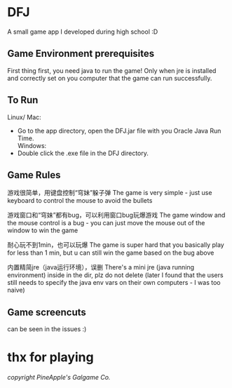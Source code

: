 # DFJ
A small game app I developed during high school :D

## Game Environment prerequisites 
  First thing first, you need java to run the game! Only when jre is installed and correctly set on you computer that the game can run successfully. 

## To Run
  Linux/ Mac:
  - Go to the app directory, open the DFJ.jar file with you Oracle Java Run Time.  
  Windows:
  - Double click the .exe file in the DFJ directory. 

## Game Rules
  游戏很简单，用键盘控制“穹妹”躲子弹
  The game is very simple - just use keyboard to control the mouse to avoid the bullets

  游戏窗口和“穹妹”都有bug，可以利用窗口bug玩爆游戏
  The game window and the mouse control is a bug - you can just move the mouse out of the window to win the game
  
  耐心玩不到1min，也可以玩爆
  The game is super hard that you basically play for less than 1 min, but u can still win the game based on the bug above
  
  内置精简jre（java运行环境），误删
  There's a mini jre (java running environment) inside in the dir, plz do not delete (later I found that the users still needs to specify the java env vars on their own computers - I was too naive)

## Game screencuts 
  can be seen in the issues :)


# thx for playing


###### copyright PineApple's Galgame Co.
